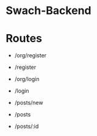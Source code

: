 # Swach-Backend

# Routes

 - /org/register
 - /register

 - /org/login
 - /login

 - /posts/new
 - /posts
 - /posts/:id
